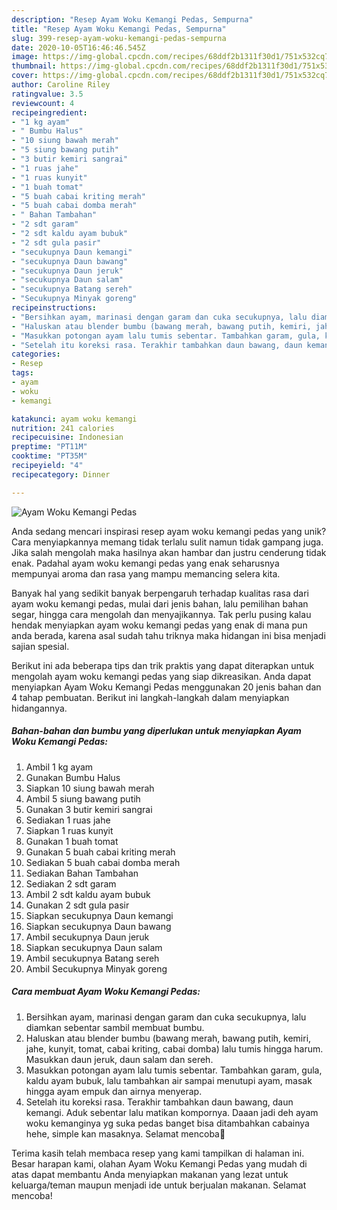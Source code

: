 ```yaml
---
description: "Resep Ayam Woku Kemangi Pedas, Sempurna"
title: "Resep Ayam Woku Kemangi Pedas, Sempurna"
slug: 399-resep-ayam-woku-kemangi-pedas-sempurna
date: 2020-10-05T16:46:46.545Z
image: https://img-global.cpcdn.com/recipes/68ddf2b1311f30d1/751x532cq70/ayam-woku-kemangi-pedas-foto-resep-utama.jpg
thumbnail: https://img-global.cpcdn.com/recipes/68ddf2b1311f30d1/751x532cq70/ayam-woku-kemangi-pedas-foto-resep-utama.jpg
cover: https://img-global.cpcdn.com/recipes/68ddf2b1311f30d1/751x532cq70/ayam-woku-kemangi-pedas-foto-resep-utama.jpg
author: Caroline Riley
ratingvalue: 3.5
reviewcount: 4
recipeingredient:
- "1 kg ayam"
- " Bumbu Halus"
- "10 siung bawah merah"
- "5 siung bawang putih"
- "3 butir kemiri sangrai"
- "1 ruas jahe"
- "1 ruas kunyit"
- "1 buah tomat"
- "5 buah cabai kriting merah"
- "5 buah cabai domba merah"
- " Bahan Tambahan"
- "2 sdt garam"
- "2 sdt kaldu ayam bubuk"
- "2 sdt gula pasir"
- "secukupnya Daun kemangi"
- "secukupnya Daun bawang"
- "secukupnya Daun jeruk"
- "secukupnya Daun salam"
- "secukupnya Batang sereh"
- "Secukupnya Minyak goreng"
recipeinstructions:
- "Bersihkan ayam, marinasi dengan garam dan cuka secukupnya, lalu diamkan sebentar sambil membuat bumbu."
- "Haluskan atau blender bumbu (bawang merah, bawang putih, kemiri, jahe, kunyit, tomat, cabai kriting, cabai domba) lalu tumis hingga harum. Masukkan daun jeruk, daun salam dan sereh."
- "Masukkan potongan ayam lalu tumis sebentar. Tambahkan garam, gula, kaldu ayam bubuk, lalu tambahkan air sampai menutupi ayam, masak hingga ayam empuk dan airnya menyerap."
- "Setelah itu koreksi rasa. Terakhir tambahkan daun bawang, daun kemangi. Aduk sebentar lalu matikan kompornya. Daaan jadi deh ayam woku kemanginya yg suka pedas banget bisa ditambahkan cabainya hehe, simple kan masaknya. Selamat mencoba🤗"
categories:
- Resep
tags:
- ayam
- woku
- kemangi

katakunci: ayam woku kemangi 
nutrition: 241 calories
recipecuisine: Indonesian
preptime: "PT11M"
cooktime: "PT35M"
recipeyield: "4"
recipecategory: Dinner

---
```



![Ayam Woku Kemangi Pedas](https://img-global.cpcdn.com/recipes/68ddf2b1311f30d1/751x532cq70/ayam-woku-kemangi-pedas-foto-resep-utama.jpg)

Anda sedang mencari inspirasi resep ayam woku kemangi pedas yang unik? Cara menyiapkannya memang tidak terlalu sulit namun tidak gampang juga. Jika salah mengolah maka hasilnya akan hambar dan justru cenderung tidak enak. Padahal ayam woku kemangi pedas yang enak seharusnya mempunyai aroma dan rasa yang mampu memancing selera kita.

Banyak hal yang sedikit banyak berpengaruh terhadap kualitas rasa dari ayam woku kemangi pedas, mulai dari jenis bahan, lalu pemilihan bahan segar, hingga cara mengolah dan menyajikannya. Tak perlu pusing kalau hendak menyiapkan ayam woku kemangi pedas yang enak di mana pun anda berada, karena asal sudah tahu triknya maka hidangan ini bisa menjadi sajian spesial.




Berikut ini ada beberapa tips dan trik praktis yang dapat diterapkan untuk mengolah ayam woku kemangi pedas yang siap dikreasikan. Anda dapat menyiapkan Ayam Woku Kemangi Pedas menggunakan 20 jenis bahan dan 4 tahap pembuatan. Berikut ini langkah-langkah dalam menyiapkan hidangannya.

<!--inarticleads1-->

##### Bahan-bahan dan bumbu yang diperlukan untuk menyiapkan Ayam Woku Kemangi Pedas:

1. Ambil 1 kg ayam
1. Gunakan  Bumbu Halus
1. Siapkan 10 siung bawah merah
1. Ambil 5 siung bawang putih
1. Gunakan 3 butir kemiri sangrai
1. Sediakan 1 ruas jahe
1. Siapkan 1 ruas kunyit
1. Gunakan 1 buah tomat
1. Gunakan 5 buah cabai kriting merah
1. Sediakan 5 buah cabai domba merah
1. Sediakan  Bahan Tambahan
1. Sediakan 2 sdt garam
1. Ambil 2 sdt kaldu ayam bubuk
1. Gunakan 2 sdt gula pasir
1. Siapkan secukupnya Daun kemangi
1. Siapkan secukupnya Daun bawang
1. Ambil secukupnya Daun jeruk
1. Siapkan secukupnya Daun salam
1. Ambil secukupnya Batang sereh
1. Ambil Secukupnya Minyak goreng




<!--inarticleads2-->

##### Cara membuat Ayam Woku Kemangi Pedas:

1. Bersihkan ayam, marinasi dengan garam dan cuka secukupnya, lalu diamkan sebentar sambil membuat bumbu.
1. Haluskan atau blender bumbu (bawang merah, bawang putih, kemiri, jahe, kunyit, tomat, cabai kriting, cabai domba) lalu tumis hingga harum. Masukkan daun jeruk, daun salam dan sereh.
1. Masukkan potongan ayam lalu tumis sebentar. Tambahkan garam, gula, kaldu ayam bubuk, lalu tambahkan air sampai menutupi ayam, masak hingga ayam empuk dan airnya menyerap.
1. Setelah itu koreksi rasa. Terakhir tambahkan daun bawang, daun kemangi. Aduk sebentar lalu matikan kompornya. Daaan jadi deh ayam woku kemanginya yg suka pedas banget bisa ditambahkan cabainya hehe, simple kan masaknya. Selamat mencoba🤗




Terima kasih telah membaca resep yang kami tampilkan di halaman ini. Besar harapan kami, olahan Ayam Woku Kemangi Pedas yang mudah di atas dapat membantu Anda menyiapkan makanan yang lezat untuk keluarga/teman maupun menjadi ide untuk berjualan makanan. Selamat mencoba!
